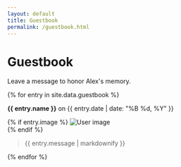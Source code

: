 ```yaml
---
layout: default
title: Guestbook
permalink: /guestbook.html
---
```


# Guestbook

Leave a message to honor Alex's memory.

{% for entry in site.data.guestbook %}
  <div class="guestbook-entry">
    <p><strong>{{ entry.name }}</strong> on {{ entry.date | date: "%B %d, %Y" }}</p>
    {% if entry.image %}
      <img src="{{ entry.image }}" alt="User image" style="max-width: 200px;"><br>
    {% endif %}
    <blockquote>{{ entry.message | markdownify }}</blockquote>
  </div>
{% endfor %}
